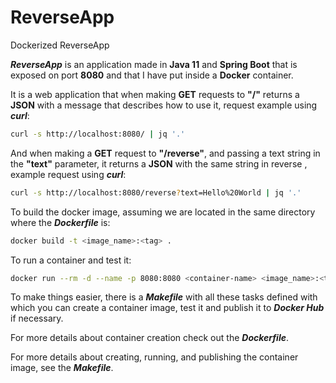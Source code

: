 # ReverseApp
Dockerized ReverseApp

***ReverseApp*** is an application made in **Java 11** and **Spring Boot** that is exposed on port **8080** and that I have put inside a **Docker** container.

It is a web application that when making **GET** requests to **"/"** returns a **JSON** with a message that describes how to use it, request example using ***curl***:
```bash
curl -s http://localhost:8080/ | jq '.'
```
And when making a **GET** request to **"/reverse"**, and passing a text string in the **"text"** parameter, it returns a **JSON** with the same string in reverse , example request using ***curl***:
```bash
curl -s http://localhost:8080/reverse?text=Hello%20World | jq '.'
```
To build the docker image, assuming we are located in the same directory where the ***Dockerfile*** is:
```bash
docker build -t <image_name>:<tag> .
```

To run a container and test it:
```bash
docker run --rm -d --name -p 8080:8080 <container-name> <image_name>:<tag>
```
To make things easier, there is a ***Makefile*** with all these tasks defined with which you can create a container image, test it and publish it to ***Docker Hub*** if necessary.

For more details about container creation check out the ***Dockerfile***.

For more details about creating, running, and publishing the container image, see the ***Makefile***.
